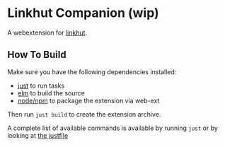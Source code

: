 # Linkhut Companion (wip)

A webextension for [linkhut](https://ln.ht).

## How To Build

Make sure you have the following dependencies installed:

- [just](https://github.com/casey/just) to run tasks
- [elm](https://elm-lang.org/) to build the source
- [node/npm](https://nodejs.org/en/) to package the extension via web-ext

Then run `just build` to create the extension archive.

A complete list of available commands is available by running `just` or by looking at [the justfile](./justfile)
